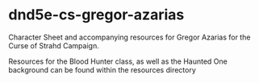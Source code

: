 # dnd5e-cs-gregor-azarias
Character Sheet and accompanying resources for Gregor Azarias for the Curse of Strahd Campaign.

Resources for the Blood Hunter class, as well as the Haunted One background can be found within the resources directory
